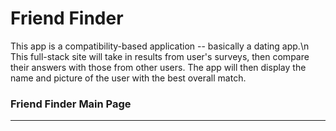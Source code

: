 # Friend Finder

This app is a compatibility-based application -- basically a dating app.\n
This full-stack site will take in results from user's surveys, then compare their answers with those from other users. The app will then display the name and picture of the user with the best overall match.

### Friend Finder Main Page
***

